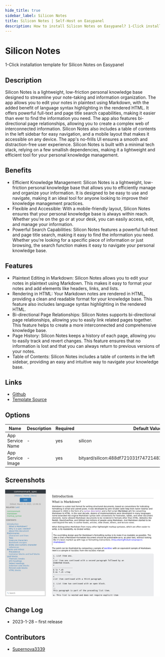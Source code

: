 ```yaml
---
hide_title: true
sidebar_label: Silicon Notes
title: Silicon Notes | Self-Host on Easypanel
description: How to install Silicon Notes on Easypanel? 1-Click installation template for Silicon Notes on Easypanel
---
```


<!-- generated -->

# Silicon Notes

1-Click installation template for Silicon Notes on Easypanel

## Description

Silicon Notes is a lightweight, low-friction personal knowledge base designed to streamline your note-taking and information organization. The app allows you to edit your notes in plaintext using Markdown, with the added benefit of language syntax highlighting in the rendered HTML. It offers powerful full-text and page title search capabilities, making it easier than ever to find the information you need. The app also features bi-directional page relationships, allowing you to create a complex web of interconnected information. Silicon Notes also includes a table of contents in the left sidebar for easy navigation, and a mobile layout that makes it accessible on any device. The app&#39;s no-frills UI ensures a smooth and distraction-free user experience. Silicon Notes is built with a minimal tech stack, relying on a few smallish dependencies, making it a lightweight and efficient tool for your personal knowledge management.

## Benefits

- Efficient Knowledge Management: Silicon Notes is a lightweight, low-friction personal knowledge base that allows you to efficiently manage and organize your information. It is designed to be easy to use and navigate, making it an ideal tool for anyone looking to improve their knowledge management practices.
- Flexible and Accessible: With a mobile-friendly layout, Silicon Notes ensures that your personal knowledge base is always within reach. Whether you're on the go or at your desk, you can easily access, edit, and manage your information.
- Powerful Search Capabilities: Silicon Notes features a powerful full-text and page title search, making it easy to find the information you need. Whether you're looking for a specific piece of information or just browsing, the search function makes it easy to navigate your personal knowledge base.

## Features

- Plaintext Editing in Markdown: Silicon Notes allows you to edit your notes in plaintext using Markdown. This makes it easy to format your notes and add elements like headers, links, and lists.
- Rendering in HTML: Your Markdown notes are rendered in HTML, providing a clean and readable format for your knowledge base. This feature also includes language syntax highlighting in the rendered HTML.
- Bi-directional Page Relationships: Silicon Notes supports bi-directional page relationships, allowing you to easily link related pages together. This feature helps to create a more interconnected and comprehensive knowledge base.
- Page History: Silicon Notes keeps a history of each page, allowing you to easily track and revert changes. This feature ensures that no information is lost and that you can always return to previous versions of your notes.
- Table of Contents: Silicon Notes includes a table of contents in the left sidebar, providing an easy and intuitive way to navigate your knowledge base.

## Links

- [Github](https://github.com/cu/silicon)
- [Template Source](https://github.com/easypanel-io/templates/tree/main/templates/silicon-notes)

## Options

Name | Description | Required | Default Value
-|-|-|-
App Service Name | - | yes | silicon
App Service Image | - | yes | bityard/silicon:488df721031f74721483da787427115c7db19711

## Screenshots

![Silicon Notes Screenshot](./assets/screenshot.png)

## Change Log

- 2023-1-28 – first release

## Contributors

- [Supernova3339](https://github.com/Supernova3339)
